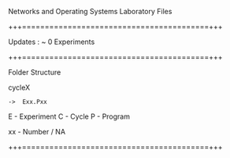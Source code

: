 Networks and Operating Systems Laboratory Files

+++=========================================+++

Updates : ~ 0 Experiments

+++=========================================+++

Folder Structure


cycleX

    ->  Exx.Pxx

E - Experiment
C - Cycle
P - Program

xx - Number / NA

+++=========================================+++
